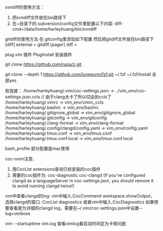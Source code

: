 svndiff的使用方法：
1. 把svndiff文件放在bin路径下
2. 在~目录下的.subversion/config文件里配置以下内容:
    diff-cmd=/data/home/harleyhuang/bin/svndiff 


gitdiff的使用方法
在.gitconfig里添加如下配置 然后把gitdiff文件放在bin路径下
[diff]
external = gitdiff
[pager]
diff =


plug.vim 插件
PlugInstall 安装插件

git clone https://github.com/rupa/z.git

git clone --depth 1 https://github.com/junegunn/fzf.git ~/.fzf
~/.fzf/install 全部yes


软连接：
/home/harleyhuang/.vim/coc-settings.json -> ../vim_env/coc-settings.json.ccls   // 由于clang太卡了所以切会到ccls了
/home/harleyhuang/.vimrc -> vim_env/vimrc_ccls
/home/harleyhuang/.bashrc -> vim_env/bashrc
/home/harleyhuang/.gitignore_global -> vim_env/gitignore_global
/home/harleyhuang/.gitconfig -> vim_env/gitconfig
/home/harleyhuang/.clang-format -> vim_env/clang-format
/home/harleyhuang/.config/clangd/config.yaml -> vim_env/config.yaml
/home/harleyhuang/.tmux.conf -> vim_env/tmux.conf
/home/harleyhuang/.tmux.conf.local -> vim_env/tmux.conf.local

bash_profile 部分配置是mac使用

coc-nvim注意:
1. 用CocList extensions查询已经安装的coc插件
2. 需要的coc插件为:
coc-diagnostic 
coc-clangd (If you've configured clangd as a languageServer in coc-settings.json, you should remove it to avoid running clangd twice!)

vim中查看clangd的log:
vim中输入:CocCommand workspace.showOutput，选择clangd的窗口
:CocList diagnostics
或者vim中输入:CocDiagnostics
如果想要查看更为详细的clangd log，需要在~/.vim/coc-settings.json中设置--log=verbose

vim --startuptime vim.log 查看vimlog看启动时间定为卡顿问题
